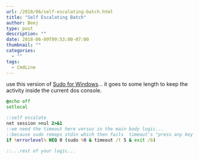 ```yaml
---
url: /2018/06/self-escalating-batch.html
title: "Self Escalating Batch"
author: Beej
type: post
description: ""
date: 2018-06-09T09:53:00-07:00
thumbnail: ""
categories:
  - ""
tags:
  - CmdLine
---
```


use this version of [Sudo for Windows](https://github.com/mattn/sudo)... it goes to some length to keep the activity inside the current dos console.

```cmd
@echo off
setlocal

::self escalate
net session >nul 2>&1
::we need the timeout here versus in the main body logic...
::because sudo remaps stdin which then fails  timeout's "press any key to continue" 
if %errorlevel% NEQ 0 (sudo %0 & timeout /t 5 & exit /b)

::...rest of your logic...
```
